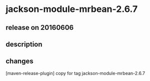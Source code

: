 # jackson-module-mrbean-2.6.7

## release on 20160606

## description

## changes

[maven-release-plugin] copy for tag jackson-module-mrbean-2.6.7

